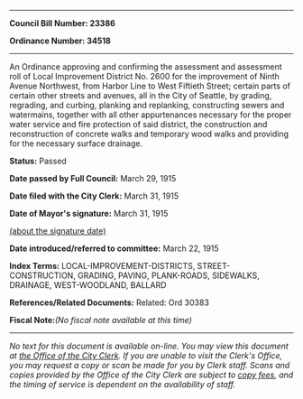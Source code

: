 

********

**Council Bill Number: 23386**
   
**Ordinance Number: 34518**
********

 An Ordinance approving and confirming the assessment and assessment roll of Local Improvement District No. 2600 for the improvement of Ninth Avenue Northwest, from Harbor Line to West Fiftieth Street; certain parts of certain other streets and avenues, all in the City of Seattle, by grading, regrading, and curbing, planking and replanking, constructing sewers and watermains, together with all other appurtenances necessary for the proper water service and fire protection of said district, the construction and reconstruction of concrete walks and temporary wood walks and providing for the necessary surface drainage.

**Status:** Passed
   
**Date passed by Full Council:** March 29, 1915
   
**Date filed with the City Clerk:** March 31, 1915
   
**Date of Mayor's signature:** March 31, 1915
   
[(about the signature date)](/~public/approvaldate.htm)
   
   
   
**Date introduced/referred to committee:** March 22, 1915
   
   
**Index Terms:** LOCAL-IMPROVEMENT-DISTRICTS, STREET-CONSTRUCTION, GRADING, PAVING, PLANK-ROADS, SIDEWALKS, DRAINAGE, WEST-WOODLAND, BALLARD

**References/Related Documents:** Related: Ord 30383

**Fiscal Note:**_(No fiscal note available at this time)_
********

_No text for this document is available on-line. You may view this document at [the Office of the City Clerk](http://www.seattle.gov/leg/clerk/contactUs.htm). If you are unable to visit the Clerk's Office, you may request a copy or scan be made for you by Clerk staff. Scans and copies provided by the Office of the City Clerk are subject to [copy fees](http://clerk.seattle.gov/~public/clerkfees.htm), and the timing of service is dependent on the availability of staff._


